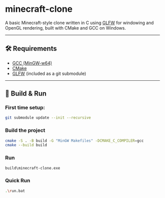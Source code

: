 # minecraft-clone

A basic Minecraft-style clone written in C using [GLFW](https://www.glfw.org/) for windowing and OpenGL rendering, built with CMake and GCC on Windows.

---

## 🛠 Requirements

- [GCC (MinGW-w64)](https://winlibs.com/)
- [CMake](https://cmake.org/)
- [GLFW](https://github.com/glfw/glfw) (included as a git submodule)

---

## 🚀 Build & Run

### First time setup:
```bash
git submodule update --init --recursive
```

### Build the project
```bash
cmake -S . -B build -G "MinGW Makefiles" -DCMAKE_C_COMPILER=gcc
cmake --build build
```

### Run 
```bash
build\minecraft-clone.exe
```

### Quick Run
```bash
.\run.bat
```